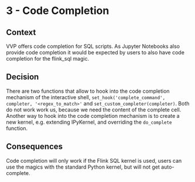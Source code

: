 # 3 - Code Completion

## Context
VVP offers code completion for SQL scripts. As Jupyter Notebooks also provide code completion 
it would be expected by users to also have code completion for the flink_sql magic. 

## Decision
There are two functions that allow to hook into the code completion mechanism of the interactive shell, 
`set_hook('complete_command', completer, '<regex_to_match>'` and `set_custom_completer(completer)`.
Both do not work work us, because we need the content of the complete cell.
Another way to hook into the code completion mechanism is to create a new kernel, e.g. extending IPyKernel,
and overriding the `do_complete` function.

## Consequences
Code completion will only work if the Flink SQL kernel is used, users can use the magics with the standard Python 
kernel, but will not get auto-complete.  
